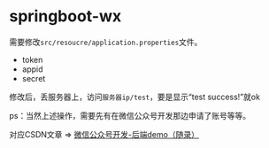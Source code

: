 # springboot-wx

需要修改`src/resoucre/application.properties`文件。

+ token
+ appid
+ secret

修改后，丢服务器上，访问`服务器ip/test`，要是显示“test success!”就ok

ps：当然上述操作，需要先有在微信公众号开发那边申请了账号等等。



对应CSDN文章 => [微信公众号开发-后端demo（随录）](https://blog.csdn.net/Ashiamd/article/details/110430605)